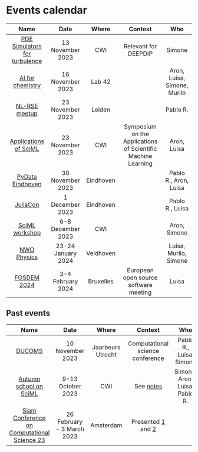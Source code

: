# Events calendar

|                    Name                     |        Date        |   Where   |                           Context                            |             Who             |
|:-------------------------------------------:|:------------------:|:---------:|:------------------------------------------------------------:|:---------------------------:|
| [PDE Simulators for turbulence][Turbulence] |  13 November 2023  |    CWI    |                     Relevant for DEEPDIP                     |           Simone            |
|        [AI for chemistry][AIchem23]         |  16 November 2023  |  Lab 42   |                                                              | Aron, Luisa, Simone, Murilo |
|           [NL-RSE meetup][RSE23]            |  23 November 2023  |  Leiden   |                                                              |          Pablo R.           |
|     [Applications of SciML][SciML1123]      |  23 November 2023  |    CWI    | Symposium on the Applications of Scientific Machine Learning |         Aron, Luisa         |
|        [PyData Eindhoven][PyData23]         |  30 November 2023  | Eindhoven |                                                              |    Pablo R., Aron, Luisa    |
|           [JuliaCon][JuliaCon23]            |  1 December 2023   | Eindhoven |                                                              |       Pablo R., Luisa       |
|          [SciML workshop][SciML23]          | 6-8 December 2023  |    CWI    |                                                              |        Aron, Simone         |
|          [NWO Physics][NWOPhys24]           | 23-24 January 2024 | Veldhoven |                                                              |    Luisa, Murilo, Simone    |
|          [FOSDEM 2024][FOSDEM2024]          | 3-4 February 2024  | Bruxelles |            European open source software meeting             |            Luisa            |

## Past events

|                         Name                         |            Date            |       Where       |                 Context                 |              Who              |
|:----------------------------------------------------:|:--------------------------:|:-----------------:|:---------------------------------------:|:-----------------------------:|
|                  [DUCOMS][DUCOMS23]                  |      10 November 2023      | Jaarbeurs Utrecht |    Computational science conference     |    Pablo R., Luisa, Simone    |
|          [Autumn school on SciML][Autumn23]          |     9-13 October 2023      |        CWI        |       See [notes][Autumn23Notes]        | Simone, Aron, Luisa, Pablo R. |
| [Siam Conference on Computational Science 23][CSE23] | 26 February - 3 March 2023 |     Amsterdam     | Presented [1][CSE23_1] and [2][CSE23_2] |                               |

[DUCOMS23]: https://www.computationalsciencenl.nl/ducoms/
[Turbulence]: https://www.cwi.nl/nl/events/cwi-research-semester-programs/seminar-part-3-scientific-machine-learning-semester-programme/ 
[AIchem23]: https://www.eventbrite.nl/e/tickets-chemai-entering-the-fifth-paradigm-for-chemistry-675267040897
[RSE23]: https://nl-rse.org/events/2023-11-23-meetup 
[SciML1123]: https://www.cwi.nl/en/events/cwi-research-semester-programs/sciml-symposium/
[PyData23]: https://pydata.org/eindhoven2023
[JuliaCon23]: https://juliacon.org/local/eindhoven2023/
[SciML23]: https://www.cwi.nl/en/events/cwi-research-semester-programs/workshop-scientific-machine-learning-semester-programme/
[NWOPhys24]: https://www.nwophysics.nl/
[FOSDEM2024]: https://fosdem.org/2024/

[Autumn23]: https://www.cwi.nl/nl/events/cwi-research-semester-programs/autumn-school-scientific-machine-learning-semester-programme/
[Autumn23Notes]: https://github.com/DEEPDIP-project/logs/blob/main/attachments/2023-10-autumn-school/notes.md
[CSE23]: https://www.siam.org/conferences/cm/conference/cse23
[CSE23_1]: https://meetings.siam.org/sess/dsp_programsess.cfm?SESSIONCODE=75203
[CSE23_2]: https://meetings.siam.org/sess/dsp_programsess.cfm?SESSIONCODE=75204
[SciML127]: https://www.cwi.nl/en/events/cwi-research-semester-programs/workshop-scientific-machine-learning-semester-programme/
